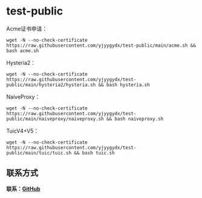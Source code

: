 # test-public

Acme证书申请：
```
wget -N --no-check-certificate https://raw.githubusercontent.com/yjyygydx/test-public/main/acme.sh && bash acme.sh
```
Hysteria2：
```
wget -N --no-check-certificate https://raw.githubusercontent.com/yjyygydx/test-public/main/hysteria2/hysteria.sh && bash hysteria.sh
```

NaiveProxy：
```
wget -N --no-check-certificate https://raw.githubusercontent.com/yjyygydx/test-public/main/naiveproxy/naiveproxy.sh && bash naiveproxy.sh
```

TuicV4+V5：
```
wget -N --no-check-certificate https://raw.githubusercontent.com/yjyygydx/test-public/main/tuic/tuic.sh && bash tuic.sh
```

## 联系方式

**联系：[GitHub](https://github.com/yjyygydx)**
